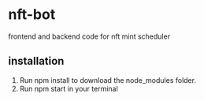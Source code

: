 # nft-bot

frontend and backend code for nft mint scheduler

## installation

1. Run npm install to download the node_modules folder.
2. Run npm start in your terminal
